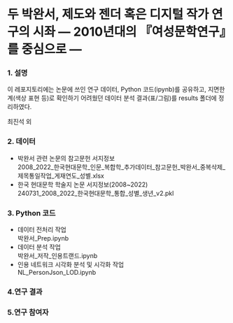 # 두 박완서, 제도와 젠더 혹은 디지털 작가 연구의 시좌 — 2010년대의 『여성문학연구』를 중심으로 —

### 1. 설명
이 레포지토리에는 논문에 쓰인 연구 데이터, Python 코드(ipynb)를 공유하고, 지면한계(색상 표현 등)로 확인하기 어려웠던 데이터 분석 결과(표/그림)를 results 폴더에 정리하였다.  

최진석 외 

### 2. 데이터
* 박완서 관련 논문의 참고문헌 서지정보  
2008_2022_한국현대문학_인문_복합학_추가데이터_참고문헌_박완서_중복삭제_제목통일작업_게재연도_성별.xlsx
* 한국 현대문학 학술지 논문 서지정보(2008~2022)  
240731_2008_2022_한국현대문학_통합_성별_생년_v2.pkl

### 3. Python 코드
* 데이터 전처리 작업  
박완서_Prep.ipynb
* 데이터 분석 작업  
박완서_저작_인용트랜드.ipynb
* 인용 네트워크 시각화 분석 및 시각화 작업  
NL_PersonJson_LOD.ipynb

### 4.연구 결과

### 5.연구 참여자
